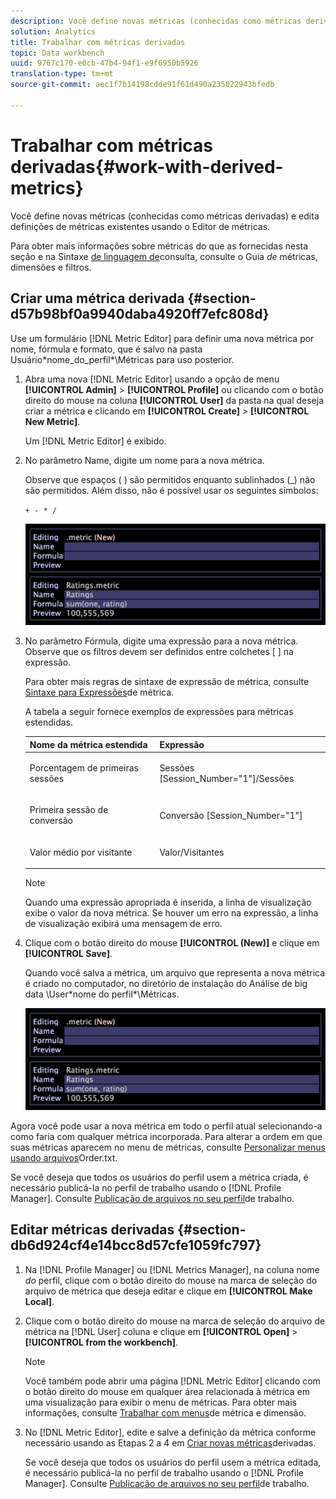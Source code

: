 ```yaml
---
description: Você define novas métricas (conhecidas como métricas derivadas) e edita definições de métricas existentes usando o Editor de métricas.
solution: Analytics
title: Trabalhar com métricas derivadas
topic: Data workbench
uuid: 9767c170-e0cb-47b4-94f1-e9f6950b5926
translation-type: tm+mt
source-git-commit: aec1f7b14198cdde91f61d490a235022943bfedb

---
```



# Trabalhar com métricas derivadas{#work-with-derived-metrics}

Você define novas métricas (conhecidas como métricas derivadas) e edita definições de métricas existentes usando o Editor de métricas.

Para obter mais informações sobre métricas do que as fornecidas nesta seção e na Sintaxe [de linguagem de](../../../../home/c-get-started/c-qry-lang-syntx/c-qry-lang-syntx.md#concept-15d1d3f5164a47d49468c5acb7299d9f)consulta, consulte o Guia *de* métricas, dimensões e filtros.

## Criar uma métrica derivada {#section-d57b98bf0a9940daba4920ff7efc808d}

Use um formulário [!DNL Metric Editor] para definir uma nova métrica por nome, fórmula e formato, que é salvo na pasta Usuário\*nome_do_perfil*\Métricas para uso posterior.

1. Abra uma nova [!DNL Metric Editor] usando a opção de menu **[!UICONTROL Admin]** > **[!UICONTROL Profile]** ou clicando com o botão direito do mouse na coluna **[!UICONTROL User]** da pasta na qual deseja criar a métrica e clicando em **[!UICONTROL Create]** > **[!UICONTROL New Metric]**.

   Um [!DNL Metric Editor] é exibido.

1. No parâmetro Name, digite um nome para a nova métrica.

   Observe que espaços ( ) são permitidos enquanto sublinhados (_) não são permitidos. Além disso, não é possível usar os seguintes símbolos:

   `+ - * /`

   ![](assets/vis_MetricEditor_NewAndEditing.png)

1. No parâmetro Fórmula, digite uma expressão para a nova métrica. Observe que os filtros devem ser definidos entre colchetes [ ] na expressão.

   Para obter mais regras de sintaxe de expressão de métrica, consulte [Sintaxe para Expressões](../../../../home/c-get-started/c-qry-lang-syntx/c-syntx-mtrc-exp.md#concept-bbf440a0307549e088df491b51b51d66)de métrica.

   A tabela a seguir fornece exemplos de expressões para métricas estendidas.

   <table id="table_ED77997FC08F492490DCAC3C4153781C"> 
   <thead> 
   <tr> 
      <th colname="col1" class="entry"> Nome da métrica estendida </th> 
      <th colname="col2" class="entry"> Expressão </th> 
   </tr>
   </thead>
   <tbody> 
   <tr> 
      <td colname="col1"> <p>Porcentagem de primeiras sessões </p> </td> 
      <td colname="col2"> <p><span class="filepath"> Sessões [Session_Number="1"]/Sessões</span> </p> </td> 
   </tr> 
   <tr> 
      <td colname="col1"> <p>Primeira sessão de conversão </p> </td> 
      <td colname="col2"> <p><span class="filepath"> Conversão [Session_Number="1"]</span> </p> </td> 
   </tr> 
   <tr> 
      <td colname="col1"> <p>Valor médio por visitante </p> </td> 
      <td colname="col2"> <p><span class="filepath"> Valor/Visitantes</span> </p> </td> 
   </tr> 
   </tbody> 
   </table>

   >[!NOTE]
   >
   >Quando uma expressão apropriada é inserida, a linha de visualização exibe o valor da nova métrica. Se houver um erro na expressão, a linha de visualização exibirá uma mensagem de erro.

1. Clique com o botão direito do mouse **[!UICONTROL (New)]** e clique em **[!UICONTROL Save]**.

   Quando você salva a métrica, um arquivo que representa a nova métrica é criado no computador, no diretório de instalação do Análise de big data \User\*nome do perfil*\Métricas.

   ![](assets/vis_MetricEditor_NewAndEditing.png)

Agora você pode usar a nova métrica em todo o perfil atual selecionando-a como faria com qualquer métrica incorporada. Para alterar a ordem em que suas métricas aparecem no menu de métricas, consulte [Personalizar menus usando arquivos](../../../../home/c-get-started/c-intf-anlys-ftrs/c-ctm-menus/t-cstm-menus-ordr-files.md#task-a391800a8dd444deb3e1516d5189f999)Order.txt.

Se você deseja que todos os usuários do perfil usem a métrica criada, é necessário publicá-la no perfil de trabalho usando o [!DNL Profile Manager]. Consulte [Publicação de arquivos no seu perfil](../../../../home/c-get-started/c-admin-intrf/c-prof-mgr/t-pub-files-wkg-prof.md#task-a0106e010c834d16bd60eef4721b6af9)de trabalho.

## Editar métricas derivadas {#section-db6d924cf4e14bcc8d57cfe1059fc797}

1. Na [!DNL Profile Manager] ou [!DNL Metrics Manager], na coluna nome *do* perfil, clique com o botão direito do mouse na marca de seleção do arquivo de métrica que deseja editar e clique em **[!UICONTROL Make Local]**.
1. Clique com o botão direito do mouse na marca de seleção do arquivo de métrica na [!DNL User] coluna e clique em **[!UICONTROL Open]** > **[!UICONTROL from the workbench]**.

   >[!NOTE]
   >
   >Você também pode abrir uma página [!DNL Metric Editor] clicando com o botão direito do mouse em qualquer área relacionada à métrica em uma visualização para exibir o menu de métricas. Para obter mais informações, consulte [Trabalhar com menus](../../../../home/c-get-started/c-vis/c-met-dim-menus.md#concept-50f07ae47c3e4f94ad7d3d7f8293ccac)de métrica e dimensão.

1. No [!DNL Metric Editor], edite e salve a definição da métrica conforme necessário usando as Etapas 2 a 4 em [Criar novas métricas](../../../../home/c-get-started/c-admin-intrf/c-prof-mgr/c-drvd-mtrcs.md#section-d57b98bf0a9940daba4920ff7efc808d)derivadas.

   Se você deseja que todos os usuários do perfil usem a métrica editada, é necessário publicá-la no perfil de trabalho usando o [!DNL Profile Manager]. Consulte [Publicação de arquivos no seu perfil](../../../../home/c-get-started/c-admin-intrf/c-prof-mgr/t-pub-files-wkg-prof.md#task-a0106e010c834d16bd60eef4721b6af9)de trabalho.

